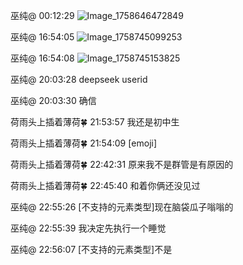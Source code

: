巫纯@ 00:12:29
![Image_1758646472849](https://github.com/user-attachments/assets/5bfbf347-40e9-4bb8-847e-77c280f7353b)

巫纯@ 16:54:05
![Image_1758745099253](https://github.com/user-attachments/assets/4c6620e2-9f7d-484f-8bea-8223b84c12d1)

巫纯@ 16:54:08
![Image_1758745153825](https://github.com/user-attachments/assets/b8158ec6-2216-4883-b514-033485fafadb)

巫纯@ 20:03:28
deepseek userid

巫纯@ 20:03:30
确信

荷雨头上插着薄荷🍀 21:53:57
我还是初中生

荷雨头上插着薄荷🍀 21:54:09
[emoji]

荷雨头上插着薄荷🍀 22:42:31
原来我不是群管是有原因的

荷雨头上插着薄荷🍀 22:45:40
和着你俩还没见过

巫纯@ 22:55:26
[不支持的元素类型]现在脑袋瓜子嗡嗡的

巫纯@ 22:55:39
我决定先执行一个睡觉

巫纯@ 22:56:07
[不支持的元素类型]不是
